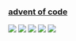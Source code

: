### [advent of code](https://adventofcode.com/)
![](https://img.shields.io/badge/day%20📅-31-blue)
![](https://img.shields.io/badge/stars%20⭐-36-yellow)
![](https://img.shields.io/badge/days%20completed-18-red)
![](https://github.com/KeeeN/adventofcode/actions/workflows/tests.yml/badge.svg)
![](https://github.com/KeeeN/adventofcode/actions/workflows/update_badges.yml/badge.svg)
